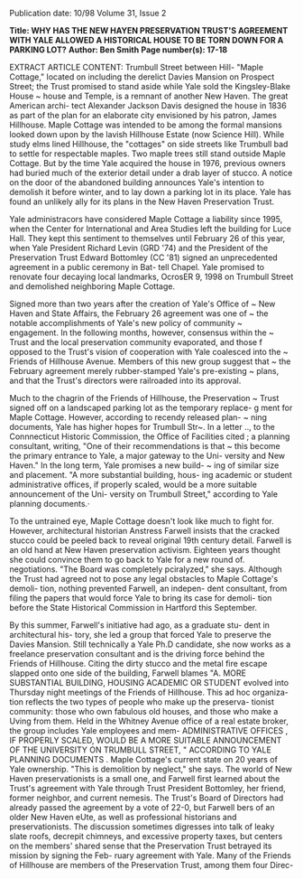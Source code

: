 Publication date: 10/98
Volume 31, Issue 2

**Title: WHY HAS THE NEW HAYEN PRESERVATION TRUST'S AGREEMENT WITH YALE ALLOWED A HISTORICAL HOUSE TO BE TORN DOWN FOR A PARKING LOT?**
**Author: Ben Smith**
**Page number(s): 17-18**

EXTRACT ARTICLE CONTENT:
Trumbull Street between Hill-
"Maple 
Cottage," 
located 
on 
including the derelict Davies Mansion on 
Prospect Street; the Trust promised to stand 
aside while Yale sold the Kingsley-Blake House ~ 
house and Temple, is a remnant 
of another New Haven. The great American archi-
tect Alexander Jackson Davis designed the house in 1836 as part of the 
plan for an elaborate city envisioned by his patron, James Hillhouse. 
Maple Cottage was intended to be among the formal mansions looked 
down upon by the lavish Hillhouse Estate (now Science Hill). While 
study elms lined Hillhouse, the "cottages" on side streets like Trumbull 
bad to settle for respectable maples. 
Two maple trees still stand outside Maple Cottage. But by the time 
Yale acquired the house in 1976, previous owners had buried much of 
the exterior detail under a drab layer of stucco. A notice on the door of 
the abandoned building announces Yale's intention to demolish it 
before winter, and to lay down a parking lot in its place. Yale has found 
an unlikely ally for its plans in the New Haven Preservation Trust. 

Yale administracors have considered Maple Cottage a liability since 
1995, when the Center for International and Area Studies left the 
building for Luce Hall. They kept this sentiment to themselves until 
February 26 of this year, when Yale President Richard Levin (GRD '74) 
and the President of the Preservation Trust Edward Bottomley (CC 
'81) signed an unprecedented agreement in a public ceremony in Bat-
tell Chapel. Yale promised to renovate four decaying local landmarks, 
OcrosER 9, 1998 
on Trumbull Street and demolished neighboring Maple Cottage. 

Signed more than two years after the creation of Yale's Office of ~ 
New Haven and State Affairs, the February 26 agreement was one of ~ 
the notable accomplishments of Yale's new policy of community ~ 
engagement. In the following months, however, consensus within the ~ 
Trust and the local preservation community evaporated, and those f 
opposed to the Trust's vision of cooperation with Yale coalesced into the ~ 
Friends of Hillhouse Avenue. Members of this new group suggest that ~ 
the February agreement merely rubber-stamped Yale's pre-existing ~ 
plans, and that the Trust's directors were railroaded into its approval. 

Much to the chagrin of the Friends of Hillhouse, the Preservation ~ 
Trust signed off on a landscaped parking lot as the temporary replace- g 
ment for Maple Cottage. However, according to recendy released plan-
~ 
ning documents, Yale has higher hopes for Trumbull Str~. In a letter .., 
to the Connnecticut Historic Commission, the Office of Facilities cited ; 
a planning consultant, writing, "One of their recommendations is that ~ 
this become the primary entrance to Yale, a major gateway to the Uni-
versity and New Haven." In the long term, Yale promises a new build- ~ 
ing of similar size and placement. "A more substantial building, hous-
ing academic or student administrative offices, if properly scaled, would 
be a more suitable announcement of the Uni-
versity on Trumbull Street," according to Yale 
planning documents.· 

To the untrained eye, Maple Cottage 
doesn't look like much to fight for. 
However, 
architectural 
historian 
Anstress Farwell insists that the cracked stucco 
could be peeled back to reveal original 19th 
century detail. Farwell is an old hand at New 
Haven preservation activism. Eighteen years 
thought she could convince them to go back 
to Yale for a new round of. negotiations. "The 
Board was completely pciralyzed," she says. 
Although the Trust had agreed not to pose 
any legal obstacles to Maple Cottage's demoli-
tion, nothing prevented Farwell, an indepen-
dent consultant, from filing the papers that 
would force Yale to bring its case for demoli-
tion before the State Historical Commission 
in Hartford this September. 

By this summer, Farwell's initiative had 
ago, as a graduate stu-
dent in architectural his-
tory, she led a group that 
forced Yale to preserve 
the Davies 
Mansion. 
Still technically a Yale 
Ph.D candidate, 
she 
now works as a freelance 
preservation consultant 
and is the driving force 
behind the Friends of 
Hillhouse. Citing the 
dirty stucco and the 
metal fire escape slapped 
onto one side of the 
building, Farwell blames 
"A. MORE SUBSTANTIAL 
BUILDING, HOUSING 
ACADEMIC OR STUDENT 
evolved into Thursday 
night meetings of the 
Friends of Hillhouse. 
This ad hoc organiza-
tion reflects the two 
types of people who 
make up the preserva-
tionist 
community: 
those who own fabulous 
old houses, and those 
who make a Uving from 
them. 
Held 
in 
the 
Whitney Avenue office 
of a real estate broker, 
the group includes Yale 
employees and mem-
ADMINISTRATIVE OFFICES , 
IF PROPERLY SCALED, 
WOULD BE A MORE 
SUITABLE ANNOUNCEMENT 
OF THE UNIVERSITY ON 
TRUMBULL STREET, " 
ACCORDING TO YALE 
PLANNING DOCUMENTS . 
Maple Cottage's current state on 20 years of 
Yale ownership. "This is demolition by 
neglect," she says. 
The world of New Haven preservationists 
is a small one, and Farwell first learned about 
the Trust's agreement with Yale through Trust 
President Bottomley, her friend, former 
neighbor, and current nemesis. The Trust's 
Board of Directors had already passed the 
agreement by a vote of 22-0, but Farwell 
bers of an older New Haven eUte, as well as 
professional historians and preservationists. 
The discussion sometimes digresses into talk 
of leaky slate roofs, decrepit chimneys, and 
excessive property taxes, but centers on the 
members' shared sense that the Preservation 
Trust betrayed its mission by signing the Feb-
ruary agreement with Yale. Many of the 
Friends of Hillhouse are members of the 
Preservation Trust, among them four Direc-